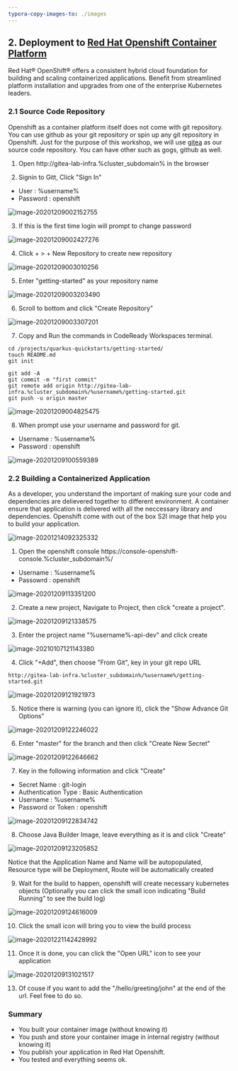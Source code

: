 ```yaml
---
typora-copy-images-to: ./images
---
```


## 2. Deployment to [Red Hat Openshift Container Platform](https://www.openshift.com/products/container-platform)

Red Hat® OpenShift® offers a consistent hybrid cloud foundation for building and scaling containerized applications. Benefit from streamlined platform installation and upgrades from one of the enterprise Kubernetes leaders.

### 2.1 Source Code Repository
Openshift as a container platform itself does not come with git repository.
You can use github as your git repository or spin up any git repository in Openshift.
Just for the purpose of this workshop, we will use [gitea](https://gitea.io/en-us/) as our source code repository. You can have other such as gogs, github as well.

1. Open http://gitea-lab-infra.%cluster_subdomain% in the browser

2. Signin to Gitt, Click "Sign In"

- User : %username%   
- Password : openshift

![image-20201209002152755](./images/image-20201209002152755.png)

3. If this is the first time login will prompt to change password

![image-20201209002427276](./images/image-20201209002427276.png)

4. Click + > + New Repository to create new repository

![image-20201209003010256](./images/image-20201209003010256.png)

5. Enter "getting-started" as your repository name

![image-20201209003203490](./images/image-20201209003203490.png)

6. Scroll to bottom and click "Create Repository"

![image-20201209003307201](./images/image-20201209003307201.png)

7. Copy and Run the commands in CodeReady Workspaces terminal.

```copy
cd /projects/quarkus-quickstarts/getting-started/
touch README.md
git init

git add -A
git commit -m "first commit"
git remote add origin http://gitea-lab-infra.%cluster_subdomain%/%username%/getting-started.git
git push -u origin master
```

![image-20201209004825475](./images/image-20201209004825475.png)



8. When prompt use your username and password for git.

- Username : %username%
- Password : openshift

![image-20201209100559389](./images/image-20201209100559389.png)

### 2.2 Building a Containerized Application

As a developer, you understand the important of making sure your code and dependencies are delievered together to different environment. A container ensure that application is delivered with all the neccessary library and dependencies. Openshift come with out of the box S2I image that help you to build your application.

![image-20201214092325332](./images/image-20201214092325332.png)

1. Open the openshift console https://console-openshift-console.%cluster_subdomain%/

- Username : %username%
- Passowrd : openshift

![image-20201209113351200](./images/image-20201209113351200.png)

2. Create a new project, Navigate to Project, then click "create a project".

![image-20201209121338575](./images/image-20201209121338575.png)

3. Enter the project name "%username%-api-dev" and click create

![image-20210107121143380](./images/image-20210107121143380.png)

4. Click "+Add", then choose "From Git", key in your git repo URL
```copy
http://gitea-lab-infra.%cluster_subdomain%/%username%/getting-started.git
```

![image-20201209121921973](./images/image-20201209121921973.png)

5. Notice there is warning (you can ignore it), click the "Show Advance Git Options"

![image-20201209122246022](./images/image-20201209122246022.png)

6. Enter "master" for the branch and then click "Create New Secret"

![image-20201209122646662](./images/image-20201209122646662.png)

7. Key in the following information and click "Create"

- Secret Name : git-login
- Authentication Type : Basic Authentication
- Username : %username%
- Password or Token : openshift

![image-20201209122834742](./images/image-20201209122834742.png)

8. Choose Java Builder Image, leave everything as it is and click "Create"

![image-20201209123205852](./images/image-20201209123205852.png)

Notice that the Application Name and Name will be autopopulated, Resource type will be Deployment, Route will be automatically created

9. Wait for the build to happen, openshift will create necessary kubernetes objects (Optionally you can click the small icon indicating "Build Running" to see the build log)

![image-20201209124616009](./images/image-20201209124616009.png)

10. Click the small icon will bring you to view the build process

![image-20201221142428992](./images/image-20201221142428992.png)

11. Once it is done, you can click the "Open URL" icon to see your application

![image-20201209131021517](./images/image-20201209131021517.png)

13. Of couse if you want to add the "/hello/greeting/john" at the end of the url. Feel free to do so.


### Summary

- You built your container image (without knowing it)
- You push and store your container image in internal registry (without knowing it)
- You publish your application in Red Hat Openshift.
- You tested and everything seems ok.
